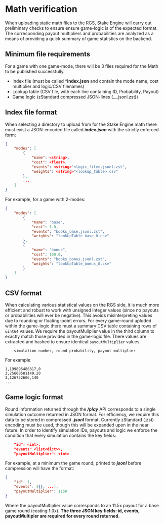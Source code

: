 
# Math verification

When uploading static math files to the RGS, Stake Engine will carry out preliminary checks to ensure ensure game-logic is of the expected format. The corresponding payout multipliers and probabilities are analyzed as a means of providing a quick summary of game statistics on the backend.

## Minimum file requirements

For a game with one game-mode, there will be 3 files required for the Math to be published successfully.

* Index file (must be called ***index.json** and contain the mode name, cost multiplier and logic/CSV filenames)
* Lookup table (CSV file, with each line containing ID, Probability, Payout)
* Game logic (zStandard compressed JSON-lines (__.jsonl.zst))


## Index file format 

When selecting a directory to upload from for the Stake Engine math there must exist a JSON-encoded file called ***index.json*** with the strictly enforced form:
```json
{
    "modes": [
        {
            "name": <string>,
            "cost": <float>,
            "events": <string>"<logic_file>.jsonl.zst",
            "weights": <string>"<lookup_table>.csv"
        },
        ...
    ]
}
```
For example, for a game with 2-modes:

```json
{
    "modes": [
        {
            "name": "base",
            "cost": 1.0,
            "events": "books_base.jsonl.zst",
            "weights": "lookUpTable_base_0.csv"
        },
        {
            "name": "bonus",
            "cost": 100.0,
            "events": "books_bonus.jsonl.zst",
            "weights": "lookUpTable_bonus_0.csv"
        }
    ]
}
```


## CSV format

When calculating various statistical values on the RGS side, it is much more efficient and robust to work with unsigned integer values (since no payouts or probabilities will ever be negative). This avoids misinterpreting values due to rounding or floating-point errors. For every game-round uploded within the game-logic there must a summary CSV table containing rows of `uint64` values. We require the payoutMuliplier value in the third column to exactly match those provided in the game-logic file. There values are extracted and hashed to ensure identical `payoutMultiplier` values. 
```csv
    simulation number, round probability, payout multiplier
```

For example:
```csv
1,199895486317,0
2,25668581149,20
3,126752606,140
...
```

## Game logic format

Round information returned through the ***/play*** API corresponds to a single simulation outcome returned in JSON format. For efficiency, we require this data to be stored in compressed ***.jsonl*** format. Currently zStandard (.zst) encoding must be used, though this will be expanded upon in the near future. In order to identify simulation IDs, payouts and logic we enforce the condition that every simulation contains the key fields:
```json
    "id": <int>,
    "events" <list<dict>>,
    "payoutMultiplier": <int>
```
For example, at a minimum the game round, printed to ***jsonl*** before compression will have the format:

```json
{
    "id": 1, 
    "events": [{}, ...],
    "payoutMultiplier": 1150
}
```
Where the payoutMultiplier value corresponds to an 11.5x payout for a base game round (costing 1.0x). **The three JSON key fields: id, events, payoutMultipler are required for every round returned.**  


